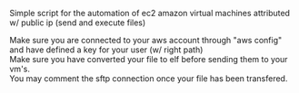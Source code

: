 Simple script for the automation of ec2 amazon virtual machines attributed w/ public ip (send and execute files)

Make sure you are connected to your aws account through "aws config" and have defined a key for your user (w/ right path)                                                                                         
Make sure you have converted your file to elf before sending them to your vm's.                                                                                                                                 
You may comment the sftp connection once your file has been transfered.
